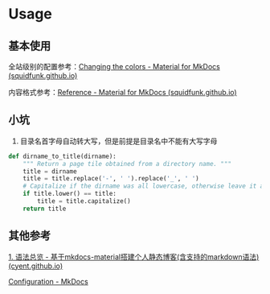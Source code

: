 # Usage

## 基本使用

全站级别的配置参考：[Changing the colors - Material for MkDocs (squidfunk.github.io)](https://squidfunk.github.io/mkdocs-material/setup/changing-the-colors/)

内容格式参考：[Reference - Material for MkDocs (squidfunk.github.io)](https://squidfunk.github.io/mkdocs-material/reference/)

## 小坑

1. 目录名首字母自动转大写，但是前提是目录名中不能有大写字母

```python hl_lines="6"
def dirname_to_title(dirname):
    """ Return a page tile obtained from a directory name. """
    title = dirname
    title = title.replace('-', ' ').replace('_', ' ')
    # Capitalize if the dirname was all lowercase, otherwise leave it as-is.
    if title.lower() == title:
        title = title.capitalize()
    return title
```


## 其他参考

[1. 语法总览 - 基于mkdocs-material搭建个人静态博客(含支持的markdown语法) (cyent.github.io)](https://cyent.github.io/markdown-with-mkdocs-material/syntax/main/)

[Configuration - MkDocs](https://www.mkdocs.org/user-guide/configuration/)
